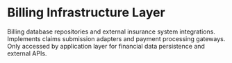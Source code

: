# Billing Infrastructure Layer

Billing database repositories and external insurance system integrations.
Implements claims submission adapters and payment processing gateways.
Only accessed by application layer for financial data persistence and external APIs.
